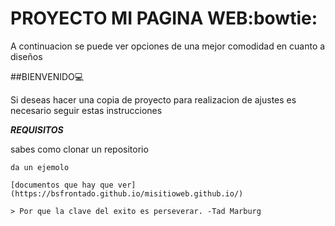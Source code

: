 # **PROYECTO MI PAGINA WEB**:bowtie:

A continuacion se puede ver opciones de una mejor comodidad en cuanto a diseños

##BIENVENIDO:computer:

Si deseas hacer una copia de proyecto para realizacion de ajustes es necesario
seguir estas instrucciones

***REQUISITOS***

sabes como clonar un repositorio

`da un ejemolo`
~~~~~~
[documentos que hay que ver](https://bsfrontado.github.io/misitioweb.github.io/)

> Por que la clave del exito es perseverar. -Tad Marburg
